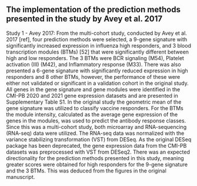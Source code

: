 ## The implementation of the prediction methods presented in the study by Avey et al. 2017

Study 1 - Avey 2017:
From the multi-cohort study, conducted by Avey et al. 2017 [ref], four prediction methods were selected, a 9-gene signature with significantly increased expression in influenza high responders, and 3 blood transcription modules (BTMs) [52] that were significantly different between high and low responders. The 3 BTMs were BCR signaling (M54), Platelet activation (III) (M42), and Inflammatory response (M33). There was also presented a 6-gene signature with significantly reduced expression in high responders and 8 other BTMs, however, the performance of these were either not validated or significant in a validation cohort in the original study. All genes in the gene signature and gene modules were identified in the CMI-PB 2020 and 2021 gene expression datasets and are presented in Supplementary Table S1. In the original study the geometric mean of the gene signature was utilized to classify vaccine responders. For the BTMs the module intensity, calculated as the average gene expression of the genes in the modules, was used to predict the antibody response classes. Since this was a multi-cohort study, both microarray and RNA-sequencing (RNA-seq) data were utilized. The RNA-seq data was normalized with the variance stabilizing transformation (VST) from DESeq. As the original DESeq package has been deprecated, the gene expression data from the CMI-PB datasets was preprocessed with VST from DESeq2. There was an expected directionality for the prediction methods presented in this study, meaning greater scores were obtained for high responders for the 9-gene signature and the 3 BTMs. This was deduced from the figures in the original manuscript.
